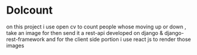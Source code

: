 # Dolcount
on this project i use open cv to count people whose moving up or down , take an image for then send it a rest-api
developed on django & django-rest-framework and for the client side portion i use react js to render those images 
<img src="">
